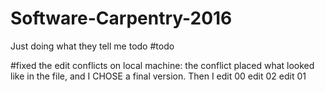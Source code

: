 # Software-Carpentry-2016
Just doing what they tell me todo #todo

#fixed the edit conflicts on local machine: the conflict placed what looked like in the file, and I CHOSE a final version. Then I 
edit 00
edit 02
edit 01

